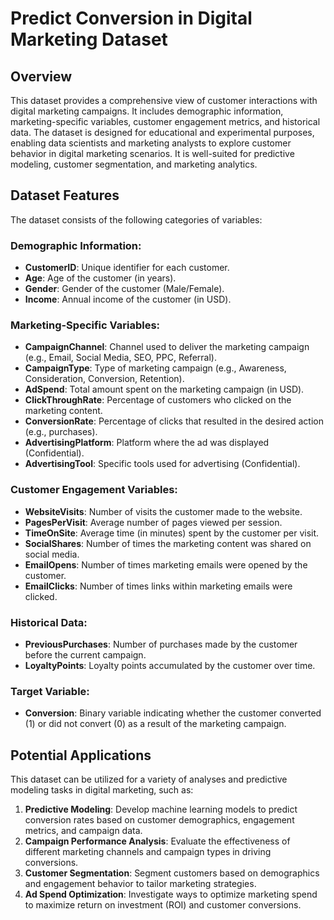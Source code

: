 # Predict Conversion in Digital Marketing Dataset

## Overview
This dataset provides a comprehensive view of customer interactions with digital marketing campaigns. It includes demographic information, marketing-specific variables, customer engagement metrics, and historical data. The dataset is designed for educational and experimental purposes, enabling data scientists and marketing analysts to explore customer behavior in digital marketing scenarios. It is well-suited for predictive modeling, customer segmentation, and marketing analytics.

## Dataset Features
The dataset consists of the following categories of variables:

### Demographic Information:
- **CustomerID**: Unique identifier for each customer.
- **Age**: Age of the customer (in years).
- **Gender**: Gender of the customer (Male/Female).
- **Income**: Annual income of the customer (in USD).

### Marketing-Specific Variables:
- **CampaignChannel**: Channel used to deliver the marketing campaign (e.g., Email, Social Media, SEO, PPC, Referral).
- **CampaignType**: Type of marketing campaign (e.g., Awareness, Consideration, Conversion, Retention).
- **AdSpend**: Total amount spent on the marketing campaign (in USD).
- **ClickThroughRate**: Percentage of customers who clicked on the marketing content.
- **ConversionRate**: Percentage of clicks that resulted in the desired action (e.g., purchases).
- **AdvertisingPlatform**: Platform where the ad was displayed (Confidential).
- **AdvertisingTool**: Specific tools used for advertising (Confidential).

### Customer Engagement Variables:
- **WebsiteVisits**: Number of visits the customer made to the website.
- **PagesPerVisit**: Average number of pages viewed per session.
- **TimeOnSite**: Average time (in minutes) spent by the customer per visit.
- **SocialShares**: Number of times the marketing content was shared on social media.
- **EmailOpens**: Number of times marketing emails were opened by the customer.
- **EmailClicks**: Number of times links within marketing emails were clicked.

### Historical Data:
- **PreviousPurchases**: Number of purchases made by the customer before the current campaign.
- **LoyaltyPoints**: Loyalty points accumulated by the customer over time.

### Target Variable:
- **Conversion**: Binary variable indicating whether the customer converted (1) or did not convert (0) as a result of the marketing campaign.

## Potential Applications
This dataset can be utilized for a variety of analyses and predictive modeling tasks in digital marketing, such as:

1. **Predictive Modeling**: Develop machine learning models to predict conversion rates based on customer demographics, engagement metrics, and campaign data.
2. **Campaign Performance Analysis**: Evaluate the effectiveness of different marketing channels and campaign types in driving conversions.
3. **Customer Segmentation**: Segment customers based on demographics and engagement behavior to tailor marketing strategies.
4. **Ad Spend Optimization**: Investigate ways to optimize marketing spend to maximize return on investment (ROI) and customer conversions.

